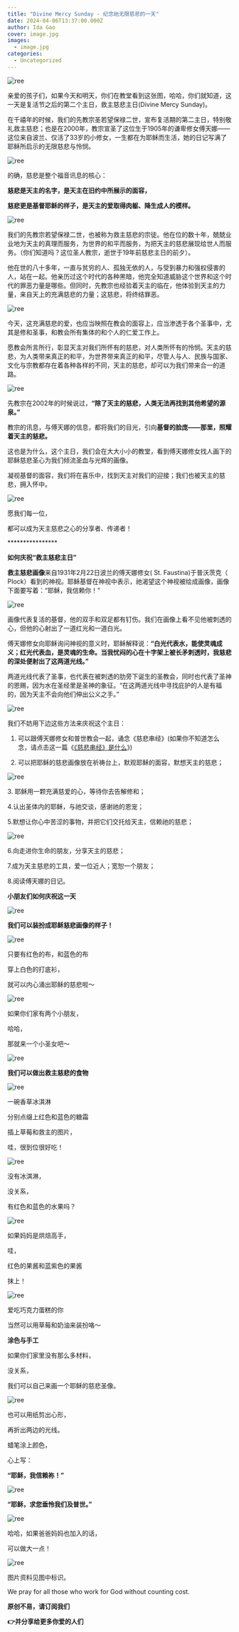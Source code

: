 ```yaml
---
title: "Divine Mercy Sunday - 纪念祂无限慈悲的一天"
date: 2024-04-06T13:37:00.000Z
author: Ida Gao
cover: image.jpg
images:
  - image.jpg
categories:
  - Uncategorized
---
```


  

<!--more-->

![ree](https://static.wixstatic.com/media/ec8b63_2173016c4f8b4a46843b051dfe19b4b2~mv2.jpg)

亲爱的孩子们，如果今天和明天，你们在教堂看到这张图，哈哈，你们就知道，这一天是复活节之后的第二个主日，救主慈悲主日(Divine Mercy Sunday)。

  

在千禧年的时候，我们的先教宗圣若望保禄二世，宣布复活期的第二主日，特别敬礼救主慈悲；也是在2000年，教宗宣圣了这位生于1905年的谦卑修女傅天娜——这位来自波兰、仅活了33岁的小修女，一生都在为耶稣而生活，她的日记写满了耶稣所启示的无限慈悲与怜悯。

![ree](https://static.wixstatic.com/media/ec8b63_3a712a7a9c1547aba9118ef65b94b81f~mv2.png)

  

的确，慈悲是整个福音讯息的核心：

**慈悲是天主的名字，是天主在旧约中所展示的面容，**

**慈悲更是基督耶稣的样子，是天主的爱取得肉躯、降生成人的模样。**

  

![ree](https://static.wixstatic.com/media/ec8b63_46b4fbad75af4f3088f4a1d81427cbbe~mv2.jpg)

我们的先教宗若望保禄二世，也被称为救主慈悲的宗徒。他在位的数十年，兢兢业业地为天主的真理而服务，为世界的和平而服务，为把天主的慈悲展现给世人而服务。（你们知道吗？这位圣人教宗，逝世于19年前慈悲主日的前夕）。

  

他在世的八十多年，一直与贫穷的人、孤独无依的人，与受到暴力和强权侵害的人，站在一起。他亲历过这个时代的各种黑暗，他完全知道威胁这个世界和这个时代的罪恶力量是哪些。但同时，先教宗也经验着天主的临在，他体验到天主的力量，来自天上的充满慈悲的力量；这慈悲，将终结罪恶。

![ree](https://static.wixstatic.com/media/ec8b63_ad60900b2ee24efab30f6f234bc5a5ad~mv2.jpg)

  

今天，这充满慈悲的爱，也应当映照在教会的面容上，应当渗透于各个圣事中，尤其是修和圣事，和教会所有集体的和个人的仁爱工作上。

  

愿教会所言所行，彰显天主对我们所怀有的慈悲，对人类所怀有的怜悯。天主的慈悲，为人类带来真正的和平，为世界带来真正的和平，尽管人与人、民族与国家、文化与宗教都存在着各种各样的不同，天主的慈悲，却可以为我们带来合一的道路。

  

![ree](https://static.wixstatic.com/media/ec8b63_25408f07a9fd4dd9baf9a065c9709e11~mv2.jpg)

  

先教宗在2002年的时候说过，**“除了天主的慈悲，人类无法再找到其他希望的源泉。”**

  

教宗的讯息，与傅天娜的信息，都将我们的目光，引向**基督的脸庞——那里，照耀着天主的慈悲。**

  

这也是为什么，这个主日，我们会在大大小小的教堂，看到傅天娜修女找人画下的耶稣慈悲圣心为我们倾流圣血与光辉的画像。

  

凝视基督的面容，我们将在喜乐中，找到天主对我们的迎接；我们也被天主的慈悲，拥入怀中。

  

![ree](https://static.wixstatic.com/media/ec8b63_2542f164b8cc4041b00a8743b417c16e~mv2.jpg)

愿我们每一位，

都可以成为天主慈悲之心的分享者、传递者！

  

\*\*\*\*\*\*\*\*\*\*\*\*\*\*\*\*

  

**如何庆祝“救主慈悲主日”**

  

**救主慈悲画像**来自1931年2月22日波兰的傅天娜修女( St. Faustina)于普沃茨克（ PIock）看到的神视。耶稣基督在神视中表示，祂渴望这个神视被绘成画像，画像下面要写着：“耶稣，我信赖你！”

  

![ree](https://static.wixstatic.com/media/55472c_6925dd5dc4fe4edaa3a98eebc898165c~mv2.jpg)

  

画像代表复活的基督，他的双手和双足都有钉伤。我们在画像上看不见他被刺透的心，但他的心射出了一道红光和一道白光。

  

傅天娜修女向耶稣询问神视的意义时，耶稣解释说：**“白光代表水，能使灵魂成义；红光代表血，是灵魂的生命。当我忧闷的心在十字架上被长矛刺透时，我慈悲的深处便射出了这两道光线。”**

  

两道光线代表了圣事，也代表在被刺透的肋旁下诞生的圣教会，同时也代表了圣神的恩赐，因为水在圣经里是圣神的象征。“在这两道光线中寻找庇护的人是有福的，因为天主不会向他们伸出公义之手。”

![ree](https://static.wixstatic.com/media/ec8b63_4512038445cb47528af8756761b68a4f~mv2.png)

  

我们不妨用下边这些方法来庆祝这个主日：

1.  可以跟傅天娜修女和普世教会一起，诵念《慈悲串经》(如果你不知道怎么念，请点击这一篇《[《慈悲串经》是什么](http://mp.weixin.qq.com/s?__biz=MzIzNjU0NDI1MA==&mid=2247490177&idx=2&sn=680b4d8c2846cebcd25fb6cec83e2ab0&chksm=e8d71314dfa09a02ce4b7335186ccb644932067e12ada9c38e84db69a33c0d17737ec8313163&scene=21#wechat_redirect)》)
    
2.  可以把耶稣的慈悲画像放在祈祷台上，默观耶稣的面容，默想天主的慈悲；
    

![ree](https://static.wixstatic.com/media/ec8b63_ef7b9ef284ac4e069cf4f2eaa678f3c4~mv2.jpg)

  

3\. 耶稣用一颗充满慈爱的心，等待你去告解修和；

4.认出圣体内的耶稣，与祂交谈，感谢祂的恩宠；

5.默想让你心中苦涩的事物，并把它们交托给天主，信赖祂的慈悲；

![ree](https://static.wixstatic.com/media/ec8b63_1b22d57dbabe4ae4b61d3fea3beeec36~mv2.jpg)

6.向走进你生命的朋友，分享天主的慈悲；

7.成为天主慈悲的工具，爱一位近人；宽恕一个朋友；

8.阅读傅天娜的日记。

  

**小朋友们如何庆祝这一天**

![ree](https://static.wixstatic.com/media/ec8b63_248bbfce25c74b72af40fcacd9c0e03b~mv2.jpg)

**我们可以装扮成耶稣慈悲画像的样子！**

![ree](https://static.wixstatic.com/media/ec8b63_50ed17997b844ba99f7192245ffe7e59~mv2.jpg)

只要有红色的布，和蓝色的布

穿上白色的打底衫，

就可以内心涌出耶稣的慈悲啦～

![ree](https://static.wixstatic.com/media/ec8b63_5cfed3d6771642cc839a9bdc84c9599e~mv2.jpg)

如果你们家有两个小朋友，

哈哈，

那就来一个小圣女吧～

![ree](https://static.wixstatic.com/media/ec8b63_08bd80c91e544ed98ef66d44f134ad87~mv2.jpg)

  

**我们可以做出救主慈悲的食物**

![ree](https://static.wixstatic.com/media/ec8b63_372b52f15c31492ab1c2f86793088877~mv2.jpg)

一碗香草冰淇淋

分别点缀上红色和蓝色的糖霜

插上草莓和救主的图片，

哇，很到位很好吃！

![ree](https://static.wixstatic.com/media/ec8b63_8cbdb6ba76b544c08968f23ea3639823~mv2.jpg)

没有冰淇淋，

没关系，

有红色和蓝色的水果吗？

![ree](https://static.wixstatic.com/media/ec8b63_58fef7ce6cb94fa58b5f0249cb9df4a1~mv2.jpg)

如果妈妈是烘焙高手，

哇，

红色的果酱和蓝紫色的果酱

抹上！

![ree](https://static.wixstatic.com/media/ec8b63_a78a490978ff4496af938a2dff12d8b2~mv2.jpg)

爱吃巧克力蛋糕的你

当然可以用草莓和奶油来装扮咯～

  

**涂色与手工**

  

如果你们家里没有那么多材料，

没关系，

我们可以自己来画一个耶稣的慈悲圣像。

![ree](https://static.wixstatic.com/media/ec8b63_3f269daf4e9544e5b69cc5cdc4fe2a35~mv2.jpg)

也可以用纸剪出心形，

再折出两边的光线。

蜡笔涂上颜色，

心上写：

**“耶稣，我信赖祢！”**

![ree](https://static.wixstatic.com/media/ec8b63_6762fc94229945c08905b75a374ba518~mv2.jpg)

**“耶稣，求您垂怜我们及普世。”**

![ree](https://static.wixstatic.com/media/ec8b63_73eb261315684fe899fa266fff175a07~mv2.jpg)

哈哈，如果爸爸妈妈也加入的话，

可以做大一点！

![ree](https://static.wixstatic.com/media/ec8b63_9e8cdf5589ae4ec89d876778eb3b5300~mv2.jpg)

  

图片资料见图中标识。

We pray for all those who work for God without counting cost.

**原创不易，请订阅我们**

**👉并分享给更多你爱的人们**
